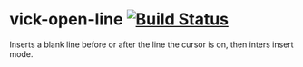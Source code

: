 # vick-open-line [![Build Status](https://travis-ci.org/czipperz/vick-open-line.svg?branch=master)](https://travis-ci.org/czipperz/vick-open-line)

Inserts a blank line before or after the line the cursor is on, then inters insert mode.
